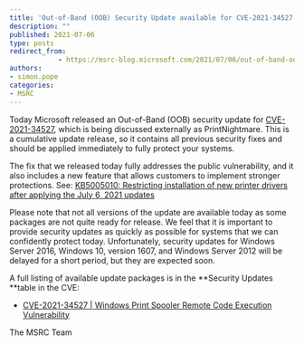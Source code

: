 ```yaml
---
title: 'Out-of-Band (OOB) Security Update available for CVE-2021-34527'
description: ""
published: 2021-07-06
type: posts
redirect_from:
            - https://msrc-blog.microsoft.com/2021/07/06/out-of-band-oob-security-update-available-for-cve-2021-34527/
authors:
- simon.pope
categories:
- MSRC
---
```

Today Microsoft released an Out-of-Band (OOB) security update for [CVE-2021-34527](https://msrc.microsoft.com/update-guide/vulnerability/CVE-2021-34527), which is being discussed externally as PrintNightmare. This is a cumulative update release, so it contains all previous security fixes and should be applied immediately to fully protect your systems.

The fix that we released today fully addresses the public vulnerability, and it also includes a new feature that allows customers to implement stronger protections. See: [KB5005010: Restricting installation of new printer drivers after applying the July 6, 2021 updates](https://support.microsoft.com/topic/31b91c02-05bc-4ada-a7ea-183b129578a7)

Please note that not all versions of the update are available today as some packages are not quite ready for release. We feel that it is important to provide security updates as quickly as possible for systems that we can confidently protect today. Unfortunately, security updates for Windows Server 2016, Windows 10, version 1607, and Windows Server 2012 will be delayed for a short period, but they are expected soon.

A full listing of available update packages is in the **Security Updates **table in the CVE:

- [CVE-2021-34527 | Windows Print Spooler Remote Code Execution Vulnerability](https://msrc.microsoft.com/update-guide/vulnerability/CVE-2021-34527)

The MSRC Team
